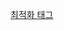 [최적화 태그](https://inpa.tistory.com/entry/HTML-%F0%9F%8F%B7%EF%B8%8F-%EC%B5%9C%EC%A0%81%ED%99%94-%ED%83%9C%EA%B7%B8)